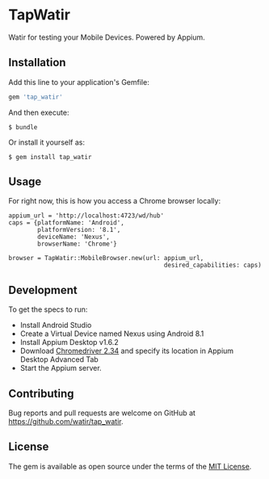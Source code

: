 # TapWatir

Watir for testing your Mobile Devices. Powered by Appium.

## Installation

Add this line to your application's Gemfile:

```ruby
gem 'tap_watir'
```

And then execute:

    $ bundle

Or install it yourself as:

    $ gem install tap_watir

## Usage

For right now, this is how you access a Chrome browser locally:
```
appium_url = 'http://localhost:4723/wd/hub'
caps = {platformName: 'Android',
        platformVersion: '8.1',
        deviceName: 'Nexus',
        browserName: 'Chrome'}

browser = TapWatir::MobileBrowser.new(url: appium_url, 
                                           desired_capabilities: caps)
```

## Development

To get the specs to run:
* Install Android Studio
* Create a Virtual Device named Nexus using Android 8.1
* Install Appium Desktop v1.6.2 
* Download [Chromedriver 2.34](https://chromedriver.storage.googleapis.com/index.html?path=2.34/) and specify its location in Appium Desktop Advanced Tab
* Start the Appium server.

## Contributing

Bug reports and pull requests are welcome on GitHub at https://github.com/watir/tap_watir.

## License

The gem is available as open source under the terms of the [MIT License](https://opensource.org/licenses/MIT).
